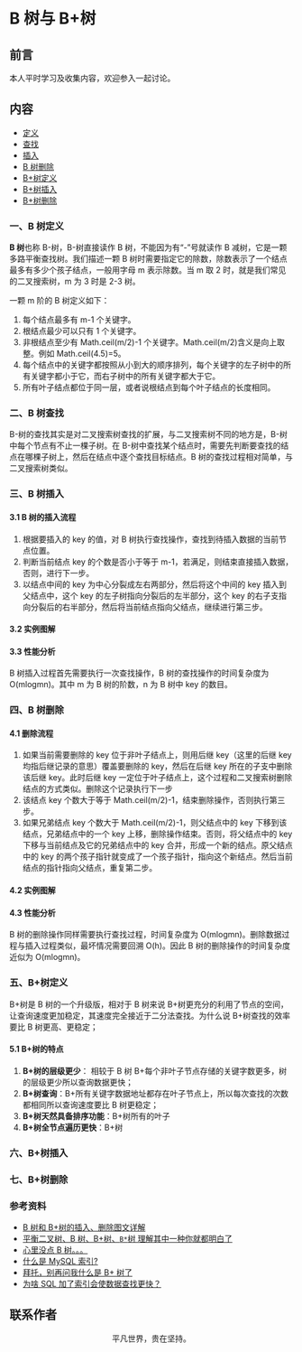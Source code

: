 # B 树与 B+树

## 前言

本人平时学习及收集内容，欢迎参入一起讨论。

## 内容

- [定义](#一、B树定义)
- [查找](#二、B树查找)
- [插入](#三、B树插入)
- [B 树删除](#四、B树删除)
- [B+树定义](#五、B+树定义)
- [B+树插入](#六、B+树插入)
- [B+树删除](#七、B+树删除)

### 一、B 树定义

**B 树**也称 B-树，B-树直接读作 B 树，不能因为有“-”号就读作 B 减树，它是一颗多路平衡查找树。我们描述一颗 B 树时需要指定它的除数，除数表示了一个结点最多有多少个孩子结点，一般用字母 m 表示除数。当 m 取 2 时，就是我们常见的二叉搜索树，m 为 3 时是 2-3 树。

一颗 m 阶的 B 树定义如下：

1. 每个结点最多有 m-1 个关键字。
2. 根结点最少可以只有 1 个关键字。
3. 非根结点至少有 Math.ceil(m/2)-1 个关键字。Math.ceil(m/2)含义是向上取整。例如 Math.ceil(4.5)=5。
4. 每个结点中的关键字都按照从小到大的顺序排列，每个关键字的左子树中的所有关键字都小于它，而右子树中的所有关键字都大于它。
5. 所有叶子结点都位于同一层，或者说根结点到每个叶子结点的长度相同。

### 二、B 树查找

B-树的查找其实是对二叉搜索树查找的扩展，与二叉搜索树不同的地方是，B-树中每个节点有不止一棵子树。在 B-树中查找某个结点时，需要先判断要查找的结点在哪棵子树上，然后在结点中逐个查找目标结点。B 树的查找过程相对简单，与二叉搜索树类似。

### 三、B 树插入

#### 3.1 B 树的插入流程

1. 根据要插入的 key 的值，对 B 树执行查找操作，查找到待插入数据的当前节点位置。
2. 判断当前结点 key 的个数是否小于等于 m-1，若满足，则结束直接插入数据，否则，进行下一步。
3. 以结点中间的 key 为中心分裂成左右两部分，然后将这个中间的 key 插入到父结点中，这个 key 的左子树指向分裂后的左半部分，这个 key 的右子支指向分裂后的右半部分，然后将当前结点指向父结点，继续进行第三步。

#### 3.2 实例图解

#### 3.3 性能分析

B 树插入过程首先需要执行一次查找操作，B 树的查找操作的时间复杂度为 O(mlogmn)。其中 m 为 B 树的阶数，n 为 B 树中 key 的数目。

### 四、B 树删除

#### 4.1 删除流程

1. 如果当前需要删除的 key 位于非叶子结点上，则用后继 key（这里的后继 key 均指后继记录的意思）覆盖要删除的 key，然后在后继 key 所在的子支中删除该后继 key。此时后继 key 一定位于叶子结点上，这个过程和二叉搜索树删除结点的方式类似。删除这个记录执行下一步
2. 该结点 key 个数大于等于 Math.ceil(m/2)-1，结束删除操作，否则执行第三步。
3. 如果兄弟结点 key 个数大于 Math.ceil(m/2)-1，则父结点中的 key 下移到该结点，兄弟结点中的一个 key 上移，删除操作结束。否则，将父结点中的 key 下移与当前结点及它的兄弟结点中的 key 合并，形成一个新的结点。原父结点中的 key 的两个孩子指针就变成了一个孩子指针，指向这个新结点。然后当前结点的指针指向父结点，重复第二步。

#### 4.2 实例图解

#### 4.3 性能分析

B 树的删除操作同样需要执行查找过程，时间复杂度为 O(mlogmn)。删除数据过程与插入过程类似，最坏情况需要回溯 O(h)。因此 B 树的删除操作的时间复杂度近似为 O(mlogmn)。

### 五、B+树定义

B+树是 B 树的一个升级版，相对于 B 树来说 B+树更充分的利用了节点的空间，让查询速度更加稳定，其速度完全接近于二分法查找。为什么说 B+树查找的效率要比 B 树更高、更稳定；

#### 5.1 B+树的特点

1. **B+树的层级更少**： 相较于 B 树 B+每个非叶子节点存储的关键字数更多，树的层级更少所以查询数据更快；
2. **B+树查询**：B+所有关键字数据地址都存在叶子节点上，所以每次查找的次数都相同所以查询速度要比 B 树更稳定；
3. **B+树天然具备排序功能**：B+树所有的叶子
4. **B+树全节点遍历更快**：B+树

### 六、B+树插入

### 七、B+树删除

### 参考资料

- [B 树和 B+树的插入、删除图文详解](https://www.cnblogs.com/nullzx/p/8729425.html)
- [平衡二叉树、B 树、B+树、`B*`树 理解其中一种你就都明白了](https://zhuanlan.zhihu.com/p/27700617)
- [心里没点 B 树。。。](https://mp.weixin.qq.com/s/5ERFlmeUGXnfQPAZBLn6RA)
- [什么是 MySQL 索引?](https://mp.weixin.qq.com/s/yxS4tpX_6fz9LBsh0UoHpw)
- [拜托，别再问我什么是 B+ 树了](https://mp.weixin.qq.com/s/Fu70CC8FoeVlHDfCYyZ-rg)
- [为啥 SQL 加了索引会使数据查找更快？](https://mp.weixin.qq.com/s/xVoMmBjFVJaUSadF1nEfeg)

## 联系作者

<div align="center">
    <p>
        平凡世界，贵在坚持。
    </p>
    <img :src="$withBase('/about/contact.png')" />
</div>
